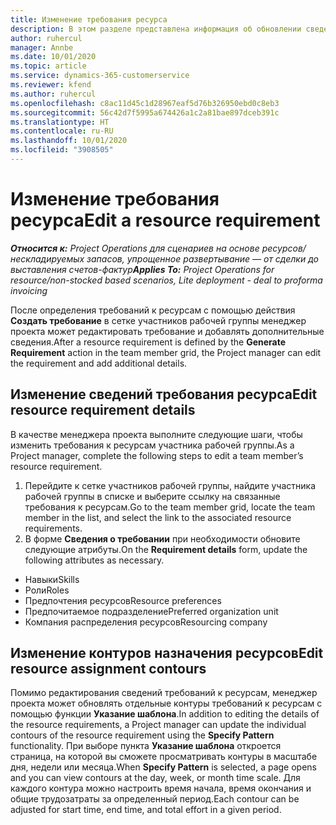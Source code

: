 ```yaml
---
title: Изменение требования ресурса
description: В этом разделе представлена информация об обновлении сведений требования ресурсов.
author: ruhercul
manager: Annbe
ms.date: 10/01/2020
ms.topic: article
ms.service: dynamics-365-customerservice
ms.reviewer: kfend
ms.author: ruhercul
ms.openlocfilehash: c8ac11d45c1d28967eaf5d76b326950ebd0c8eb3
ms.sourcegitcommit: 56c42d7f5995a674426a1c2a81bae897dceb391c
ms.translationtype: HT
ms.contentlocale: ru-RU
ms.lasthandoff: 10/01/2020
ms.locfileid: "3908505"
---
```

# <a name="edit-a-resource-requirement"></a><span data-ttu-id="5f6ea-103">Изменение требования ресурса</span><span class="sxs-lookup"><span data-stu-id="5f6ea-103">Edit a resource requirement</span></span>

<span data-ttu-id="5f6ea-104">_**Относится к:** Project Operations для сценариев на основе ресурсов/нескладируемых запасов, упрощенное развертывание — от сделки до выставления счетов-фактур_</span><span class="sxs-lookup"><span data-stu-id="5f6ea-104">_**Applies To:** Project Operations for resource/non-stocked based scenarios, Lite deployment - deal to proforma invoicing_</span></span>

<span data-ttu-id="5f6ea-105">После определения требований к ресурсам с помощью действия **Создать требование** в сетке участников рабочей группы менеджер проекта может редактировать требование и добавлять дополнительные сведения.</span><span class="sxs-lookup"><span data-stu-id="5f6ea-105">After a resource requirement is defined by the **Generate Requirement** action in the team member grid, the Project manager can edit the requirement and add additional details.</span></span>

## <a name="edit-resource-requirement-details"></a><span data-ttu-id="5f6ea-106">Изменение сведений требования ресурса</span><span class="sxs-lookup"><span data-stu-id="5f6ea-106">Edit resource requirement details</span></span>

<span data-ttu-id="5f6ea-107">В качестве менеджера проекта выполните следующие шаги, чтобы изменить требования к ресурсам участника рабочей группы.</span><span class="sxs-lookup"><span data-stu-id="5f6ea-107">As a Project manager, complete the following steps to edit a team member’s resource requirement.</span></span>

1. <span data-ttu-id="5f6ea-108">Перейдите к сетке участников рабочей группы, найдите участника рабочей группы в списке и выберите ссылку на связанные требования к ресурсам.</span><span class="sxs-lookup"><span data-stu-id="5f6ea-108">Go to the team member grid, locate the team member in the list, and select the link to the associated resource requirements.</span></span>
2. <span data-ttu-id="5f6ea-109">В форме **Сведения о требовании** при необходимости обновите следующие атрибуты.</span><span class="sxs-lookup"><span data-stu-id="5f6ea-109">On the **Requirement details** form, update the following attributes as necessary.</span></span>

- <span data-ttu-id="5f6ea-110">Навыки</span><span class="sxs-lookup"><span data-stu-id="5f6ea-110">Skills</span></span>
- <span data-ttu-id="5f6ea-111">Роли</span><span class="sxs-lookup"><span data-stu-id="5f6ea-111">Roles</span></span>
- <span data-ttu-id="5f6ea-112">Предпочтения ресурсов</span><span class="sxs-lookup"><span data-stu-id="5f6ea-112">Resource preferences</span></span>
- <span data-ttu-id="5f6ea-113">Предпочитаемое подразделение</span><span class="sxs-lookup"><span data-stu-id="5f6ea-113">Preferred organization unit</span></span>
- <span data-ttu-id="5f6ea-114">Компания распределения ресурсов</span><span class="sxs-lookup"><span data-stu-id="5f6ea-114">Resourcing company</span></span>

## <a name="edit-resource-assignment-contours"></a><span data-ttu-id="5f6ea-115">Изменение контуров назначения ресурсов</span><span class="sxs-lookup"><span data-stu-id="5f6ea-115">Edit resource assignment contours</span></span>

<span data-ttu-id="5f6ea-116">Помимо редактирования сведений требований к ресурсам, менеджер проекта может обновлять отдельные контуры требований к ресурсам с помощью функции **Указание шаблона**.</span><span class="sxs-lookup"><span data-stu-id="5f6ea-116">In addition to editing the details of the resource requirements, a Project manager can update the individual contours of the resource requirement using the **Specify Pattern** functionality.</span></span> <span data-ttu-id="5f6ea-117">При выборе пункта **Указание шаблона** откроется страница, на которой вы сможете просматривать контуры в масштабе дня, недели или месяца.</span><span class="sxs-lookup"><span data-stu-id="5f6ea-117">When **Specify Pattern** is selected, a page opens and you can view contours at the day, week, or month time scale.</span></span> <span data-ttu-id="5f6ea-118">Для каждого контура можно настроить время начала, время окончания и общие трудозатраты за определенный период.</span><span class="sxs-lookup"><span data-stu-id="5f6ea-118">Each contour can be adjusted for start time, end time, and total effort in a given period.</span></span>